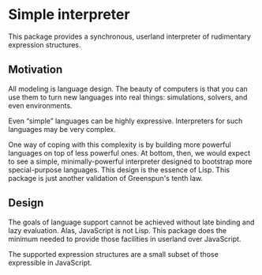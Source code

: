 # Simple interpreter

This package provides a synchronous, userland interpreter of rudimentary
expression structures.


## Motivation

All modeling is language design.  The beauty of computers is that you can use
them to turn new languages into real things: simulations, solvers, and even
environments.

Even “simple” languages can be highly expressive.  Interpreters for such
languages may be very complex.

One way of coping with this complexity is by building more powerful languages on
top of less powerful ones.  At bottom, then, we would expect to see a simple,
minimally-powerful interpreter designed to bootstrap more special-purpose
languages.  This design is the essence of Lisp.  This package is just another
validation of Greenspun's tenth law.

## Design

The goals of language support cannot be achieved without late binding and lazy
evaluation.  Alas, JavaScript is not Lisp.  This package does the minimum needed
to provide those facilities in userland over JavaScript.

The supported expression structures are a small subset of those expressible in
JavaScript.

